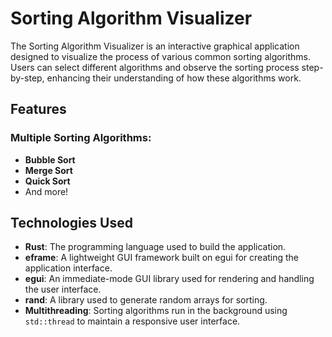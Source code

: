# Sorting Algorithm Visualizer

The Sorting Algorithm Visualizer is an interactive graphical application designed to visualize the process of various common sorting algorithms. Users can select different algorithms and observe the sorting process step-by-step, enhancing their understanding of how these algorithms work.

## Features

### Multiple Sorting Algorithms:
- **Bubble Sort**
- **Merge Sort**
- **Quick Sort**
- And more!

## Technologies Used
- **Rust**: The programming language used to build the application.
- **eframe**: A lightweight GUI framework built on egui for creating the application interface.
- **egui**: An immediate-mode GUI library used for rendering and handling the user interface.
- **rand**: A library used to generate random arrays for sorting.
- **Multithreading**: Sorting algorithms run in the background using `std::thread` to maintain a responsive user interface.
